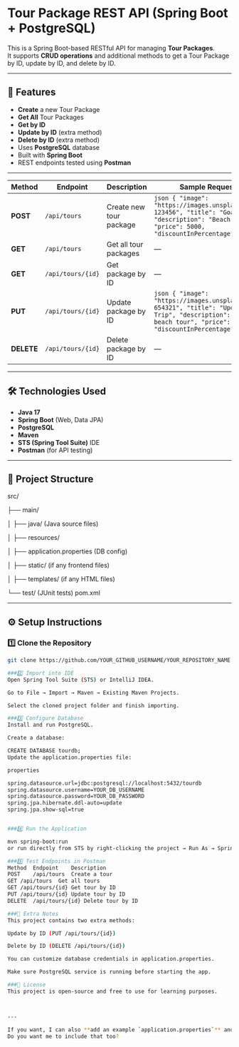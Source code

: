 # Tour Package REST API (Spring Boot + PostgreSQL)

This is a Spring Boot-based RESTful API for managing **Tour Packages**.  
It supports **CRUD operations** and additional methods to get a Tour Package by ID, update by ID, and delete by ID.

---

## 📌 Features
- **Create** a new Tour Package
- **Get All** Tour Packages
- **Get by ID** 
- **Update by ID** (extra method)
- **Delete by ID** (extra method)
- Uses **PostgreSQL** database
- Built with **Spring Boot**
- REST endpoints tested using **Postman**


---


| Method     | Endpoint          | Description             | Sample Request Body                                                                                                                                                            |
| ---------- | ----------------- | ----------------------- | ------------------------------------------------------------------------------------------------------------------------------------------------------------------------------ |
| **POST**   | `/api/tours`      | Create new tour package | `json { "image": "https://images.unsplash.com/photo-123456", "title": "Goa Trip", "description": "Beach tour", "price": 5000, "discountInPercentage": "10%" }`                 |
| **GET**    | `/api/tours`      | Get all tour packages   | —                                                                                                                                                                              |
| **GET**    | `/api/tours/{id}` | Get package by ID       | —                                                                                                                                                                              |
| **PUT**    | `/api/tours/{id}` | Update package by ID    | `json { "image": "https://images.unsplash.com/photo-654321", "title": "Updated Goa Trip", "description": "Updated beach tour", "price": 5500, "discountInPercentage": "15%" }` |
| **DELETE** | `/api/tours/{id}` | Delete package by ID    | —                                                                                                                                                                              |


---

## 🛠️ Technologies Used
- **Java 17**
- **Spring Boot** (Web, Data JPA)
- **PostgreSQL**
- **Maven**
- **STS (Spring Tool Suite)** IDE
- **Postman** (for API testing)

---

## 📂 Project Structure
src/

├── main/

│ ├── java/ (Java source files)

│ ├── resources/

│ ├── application.properties (DB config)

│ ├── static/ (if any frontend files)

│ ├── templates/ (if any HTML files)

└── test/ (JUnit tests)
pom.xml



---

## ⚙️ Setup Instructions

### 1️⃣ Clone the Repository
```bash
git clone https://github.com/YOUR_GITHUB_USERNAME/YOUR_REPOSITORY_NAME.git

###2️⃣ Import into IDE
Open Spring Tool Suite (STS) or IntelliJ IDEA.

Go to File → Import → Maven → Existing Maven Projects.

Select the cloned project folder and finish importing.

###3️⃣ Configure Database
Install and run PostgreSQL.

Create a database:

CREATE DATABASE tourdb;
Update the application.properties file:

properties

spring.datasource.url=jdbc:postgresql://localhost:5432/tourdb
spring.datasource.username=YOUR_DB_USERNAME
spring.datasource.password=YOUR_DB_PASSWORD
spring.jpa.hibernate.ddl-auto=update
spring.jpa.show-sql=true


###4️⃣ Run the Application

mvn spring-boot:run
or run directly from STS by right-clicking the project → Run As → Spring Boot App.

###5️⃣ Test Endpoints in Postman
Method	Endpoint	Description
POST	/api/tours	Create a tour
GET	/api/tours	Get all tours
GET	/api/tours/{id}	Get tour by ID
PUT	/api/tours/{id}	Update tour by ID
DELETE	/api/tours/{id}	Delete tour by ID

###📌 Extra Notes
This project contains two extra methods:

Update by ID (PUT /api/tours/{id})

Delete by ID (DELETE /api/tours/{id})

You can customize database credentials in application.properties.

Make sure PostgreSQL service is running before starting the app.

###📜 License
This project is open-source and free to use for learning purposes.



---

If you want, I can also **add an example `application.properties`** and a **sample cURL command section** so someone can test without Postman.  
Do you want me to include that too?
